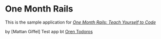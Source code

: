# One Month Rails

This is the sample application for
[*One Month Rails: Teach Yourself to Code*](http://onemonthrails.com)

by [Mattan Giffel]
Test app bt [Oren Todoros](http://www.orentodoros.com)
